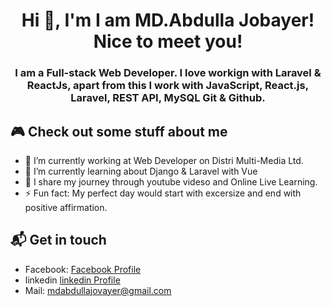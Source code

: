 <h1 align="center">Hi 👋, I'm I am MD.Abdulla Jobayer! Nice to meet you!</h1>
<h3 align="center">I am a Full-stack Web Developer. I love workign with Laravel & ReactJs, apart from this I work with JavaScript, React.js, Laravel, REST API, MySQL Git & Github.</h3>



## 🎮 Check out some stuff about me
 - 🔭 I’m currently working at Web Developer on Distri Multi-Media Ltd.
 - 🌱 I’m currently learning about Django & Laravel with Vue
 - 👯 I share my journey through youtube videso and Online Live Learning.
 - ⚡ Fun fact: My perfect day would start with excersize and end with positive affirmation.

## 📬 Get in touch
- Facebook: [Facebook Profile](https://www.facebook.com/mdabdullahjovayer)
- linkedin [linkedin Profile](https://www.linkedin.com/in/md-abdullah-jovayer-643208243)
- Mail: mdabdullajovayer@gmail.com





